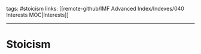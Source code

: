 tags: #stoicism 
links: [[remote-github/IMF Advanced Index/Indexes/040 Interests MOC|Interests]]

---
# Stoicism